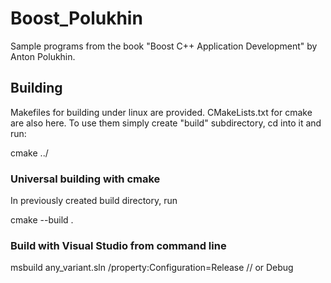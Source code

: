 # Boost_Polukhin

Sample programs from the book "Boost C++ Application Development" by Anton Polukhin.

## Building

Makefiles for building under linux are provided.
CMakeLists.txt for cmake are also here.
To use them simply create "build" subdirectory, cd into it and run:

cmake ../

### Universal building with cmake

In previously created build directory, run

cmake --build .

### Build with Visual Studio from command line

msbuild any_variant.sln /property:Configuration=Release // or Debug
